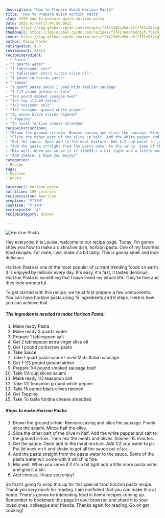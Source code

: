 ```yaml
---
description: "How to Prepare Quick Horizon Pasta"
title: "How to Prepare Quick Horizon Pasta"
slug: 3399-how-to-prepare-quick-horizon-pasta
date: 2021-01-04T17:44:56.001Z
image: https://img-global.cpcdn.com/recipes/f2f41368ad5dcb2f/751x532cq70/horizon-pasta-recipe-main-photo.jpg
thumbnail: https://img-global.cpcdn.com/recipes/f2f41368ad5dcb2f/751x532cq70/horizon-pasta-recipe-main-photo.jpg
cover: https://img-global.cpcdn.com/recipes/f2f41368ad5dcb2f/751x532cq70/horizon-pasta-recipe-main-photo.jpg
author: Daisy Parks
ratingvalue: 4.3
reviewcount: 28614
recipeingredient:
- " Pasta"
- "3 quarts water"
- "1 tablespoon salt"
- "2 tablespoon extra virgin olive oil"
- "1 pound corkscrew pasta"
- " Sauce"
- "1 quart pasta sauce I used Mids Italian sausage"
- "1-1/3 pound ground sirloin"
- "1/4 pound smoked sausage beef"
- "1/4 cup sliced salami"
- "1/2 teaspoon salt"
- "1/2 teaspoon ground white pepper"
- "15 ounce black olives ripened"
- " Topping"
- "To taste fontina cheese shredded"
recipeinstructions:
- "Brown the ground sirloin. Remove casing and slice the sausage. Finely slice the salami. Mince half the olive."
- "Slice the other part of the olive in half. Add the white pepper and salt to the ground sirloin. Then mix the meats and olives. Simmer 15 minutes."
- "Get the sauce. Open add to the meat mixture. Add 1/2 cup water to jar. Put lid back on it and shake to get all the sauce out of jar."
- "Add the pasta straight from the pasta water to the sauce. Some of the pasta water will come with it which is fine."
- "Mix well. When you serve it if it&#39;s a bit tight add a little more pasta water and give it a stir."
- "Add cheese, I hope you enjoy!"
categories:
- Recipe
tags:
- horizon
- pasta

katakunci: horizon pasta 
nutrition: 109 calories
recipecuisine: American
preptime: "PT17M"
cooktime: "PT34M"
recipeyield: "4"
recipecategory: Dinner

---
```



![Horizon Pasta](https://img-global.cpcdn.com/recipes/f2f41368ad5dcb2f/751x532cq70/horizon-pasta-recipe-main-photo.jpg)

Hey everyone, it is Louise, welcome to our recipe page. Today, I'm gonna show you how to make a distinctive dish, horizon pasta. One of my favorites food recipes. For mine, I will make it a bit tasty. This is gonna smell and look delicious.



Horizon Pasta is one of the most popular of current trending foods on earth. It is enjoyed by millions every day. It's easy, it's fast, it tastes delicious. Horizon Pasta is something that I have loved my whole life. They're fine and they look wonderful.


To get started with this recipe, we must first prepare a few components. You can have horizon pasta using 15 ingredients and 6 steps. Here is how you can achieve that.

<!--inarticleads1-->

##### The ingredients needed to make Horizon Pasta:

1. Make ready  Pasta
1. Make ready 3 quarts water
1. Prepare 1 tablespoon salt
1. Get 2 tablespoon extra virgin olive oil
1. Get 1 pound corkscrew pasta
1. Take  Sauce
1. Take 1 quart pasta sauce I used Mids Italian sausage
1. Get 1-1/3 pound ground sirloin
1. Prepare 1/4 pound smoked sausage beef
1. Take 1/4 cup sliced salami
1. Make ready 1/2 teaspoon salt
1. Take 1/2 teaspoon ground white pepper
1. Take 15 ounce black olives ripened
1. Get  Topping
1. Take To taste fontina cheese shredded




<!--inarticleads2-->

##### Steps to make Horizon Pasta:

1. Brown the ground sirloin. Remove casing and slice the sausage. Finely slice the salami. Mince half the olive.
1. Slice the other part of the olive in half. Add the white pepper and salt to the ground sirloin. Then mix the meats and olives. Simmer 15 minutes.
1. Get the sauce. Open add to the meat mixture. Add 1/2 cup water to jar. Put lid back on it and shake to get all the sauce out of jar.
1. Add the pasta straight from the pasta water to the sauce. Some of the pasta water will come with it which is fine.
1. Mix well. When you serve it if it&#39;s a bit tight add a little more pasta water and give it a stir.
1. Add cheese, I hope you enjoy!




So that's going to wrap this up for this special food horizon pasta recipe. Thank you very much for reading. I am confident that you can make this at home. There's gonna be interesting food in home recipes coming up. Remember to bookmark this page in your browser, and share it to your loved ones, colleague and friends. Thanks again for reading. Go on get cooking!
